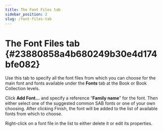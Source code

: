 ```yaml
---
title: The Font Files tab
sidebar_position: 2
slug: /font-files-tab
---
```


# The Font Files tab {#23880858a4b680249b30e4d174bfe082}

Use this tab to specify all the font files from which you can choose for the main font and fonts available under the **Fonts** tab at the Book or Book Collection levels.

Click **Add Font…** and specify a reference “**Family name**” for the font. Then either select one of the suggested common SAB fonts or one of your own choosing. After clicking Finish, the font will be added to the list of available fonts from which to choose.

Right-click on a font file in the list to either delete it or edit its properties.


